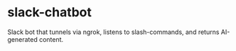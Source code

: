 # slack-chatbot
Slack bot that tunnels via ngrok, listens to slash-commands, and returns AI-generated content.
